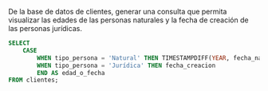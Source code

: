 De la base de datos de clientes, generar una consulta que permita
visualizar las edades de las personas naturales y la fecha de creación
de las personas jurídicas.

```sql
SELECT
    CASE
        WHEN tipo_persona = 'Natural' THEN TIMESTAMPDIFF(YEAR, fecha_nacimiento, CURDATE())
        WHEN tipo_persona = 'Jurídica' THEN fecha_creacion
        END AS edad_o_fecha
FROM clientes;
```
